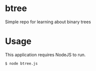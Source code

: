 btree
=====

Simple repo for learning about binary trees

Usage
====

This application requires NodeJS to run.
```bash
$ node btree.js
```
